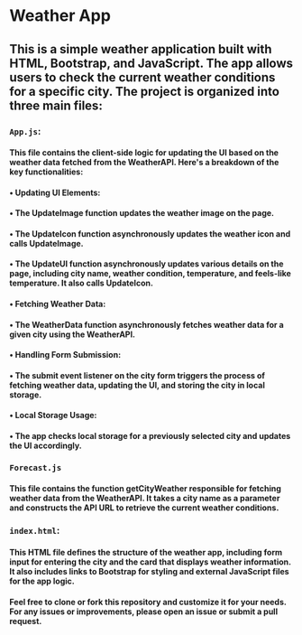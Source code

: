 # Weather App

## This is a simple weather application built with HTML, Bootstrap, and JavaScript. The app allows users to check the current weather conditions for a specific city. The project is organized into three main files:

### `App.js`:
#### This file contains the client-side logic for updating the UI based on the weather data fetched from the WeatherAPI. Here's a breakdown of the key functionalities:
#### •	Updating UI Elements:
#### •	The UpdateImage function updates the weather image on the page.
#### •	The UpdateIcon function asynchronously updates the weather icon and calls        UpdateImage.
#### •	The UpdateUI function asynchronously updates various details on the page, including city name, weather condition, temperature, and feels-like temperature. It also calls UpdateIcon.
#### •	Fetching Weather Data:
#### •	The WeatherData function asynchronously fetches weather data for a given city using the WeatherAPI.
#### •	Handling Form Submission:
#### •	The submit event listener on the city form triggers the process of fetching weather data, updating the UI, and storing the city in local storage.
#### •	Local Storage Usage:
#### •	The app checks local storage for a previously selected city and updates the UI accordingly.

### `Forecast.js`
#### This file contains the function getCityWeather responsible for fetching weather data from the WeatherAPI. It takes a city name as a parameter and constructs the API URL to retrieve the current weather conditions.

### `index.html`:
#### This HTML file defines the structure of the weather app, including form input for entering the city and the card that displays weather information. It also includes links to Bootstrap for styling and external JavaScript files for the app logic.


#### Feel free to clone or fork this repository and customize it for your needs. For any issues or improvements, please open an issue or submit a pull request.


